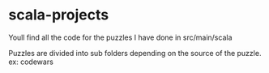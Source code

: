 # scala-projects
Youll find all the code for the puzzles I have done in 
src/main/scala

Puzzles are divided into sub folders depending on the source of the puzzle. ex: codewars
